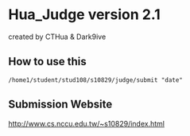 # Hua_Judge version 2.1
created by CTHua & Dark9ive  
## How to use this
```
/home1/student/stud108/s10829/judge/submit "date"
```
## Submission Website
http://www.cs.nccu.edu.tw/~s10829/index.html
